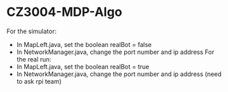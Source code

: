 # CZ3004-MDP-Algo
For the simulator:
  - In MapLeft.java, set the boolean realBot = false
  - In NetworkManager.java, change the port number and ip address
For the real run:
  - In MapLeft.java, set the boolean realBot = true
  - In NetworkManager.java, change the port number and ip address (need to ask rpi team)
